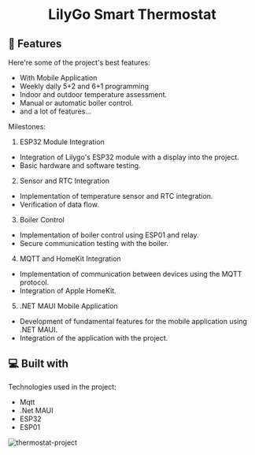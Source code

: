 <h1 align="center" id="title">LilyGo Smart Thermostat</h1>

  
  
<h2>🧐 Features</h2>

Here're some of the project's best features:

*   With Mobile Application
*   Weekly daily 5+2 and 6+1 programming
*   Indoor and outdoor temperature assessment.
*   Manual or automatic boiler control.
*   and a lot of features...



Milestones:
1.	ESP32 Module Integration
*	Integration of Lilygo's ESP32 module with a display into the project.
*	Basic hardware and software testing.
2.	Sensor and RTC Integration
*	Implementation of temperature sensor and RTC integration.
*	Verification of data flow.
3.	Boiler Control
*	Implementation of boiler control using ESP01 and relay.
*	Secure communication testing with the boiler.
4.	MQTT and HomeKit Integration
*	Implementation of communication between devices using the MQTT protocol.
*	Integration of Apple HomeKit.
5.	.NET MAUI Mobile Application
*	Development of fundamental features for the mobile application using .NET MAUI.
*	Integration of the application with the project.



  
  
<h2>💻 Built with</h2>

Technologies used in the project:

*   Mqtt
*   .Net MAUI
*   ESP32
*   ESP01


![thermostat-project](https://github.com/ismail-ozturk/LilyGo-Smart-Thermostat/assets/80446366/1f6b6f47-da23-40aa-a2f2-df0ab131b4c9)
